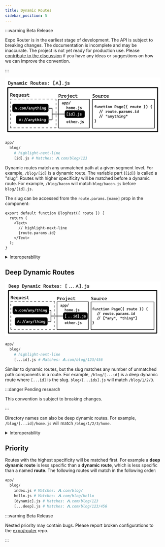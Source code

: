 ```yaml
---
title: Dynamic Routes
sidebar_position: 5
---
```


:::warning Beta Release

Expo Router is in the earliest stage of development. The API is subject to breaking changes. The documentation is incomplete and may be inaccurate. The project is not yet ready for production use. Please [contribute to the discussion](https://github.com/expo/router/discussions/1) if you have any ideas or suggestions on how we can improve the convention.

:::

![](./assets/dynamic-routes.png)

```bash title="File System"
app/
  blog/
    # highlight-next-line
    [id].js # Matches: 𝝠.com/blog/123
```

Dynamic routes match any unmatched path at a given segment level. For example, `/blog/[id]` is a dynamic route. The variable part (`[id]`) is called a "slug". Routes with higher specificity will be matched before a dynamic route. For example, `/blog/bacon` will match `blog/bacon.js` before `blog/[id].js`.

The slug can be accessed from the `route.params.[name]` prop in the component:

```tsx title=app/blog/[id].js
export default function BlogPost({ route }) {
  return (
    <Text>
      // highlight-next-line
      {route.params.id}
    </Text>
  );
}
```

<details>
  <summary>Interoperability</summary>

> By [popular demand](https://twitter.com/Baconbrix/status/1567538444246589441), the dynamic routes pattern is based on the [Next.js dynamic routes](https://nextjs.org/docs/routing/dynamic-routes) system.

There are a couple different ways to implement dynamic routes, here are some existing formats:

| Format              | Framework |
| ------------------- | --------- |
| `/blog/[id].js`     | Next.js   |
| `/blog/[id].svelte` | SvelteKit |
| `/blog/$id.js`      | Remix     |

**Related**

- [Remix](https://remix.run/docs/en/v1/routing/file-system-routing)
- [`react-router`](https://reactrouter.com/web/guides/quick-start)
- [Next.js layouts RFC, pt. 1](https://nextjs.org/blog/layouts-rfc)

</details>

## Deep Dynamic Routes

![](./assets/deep-dynamic-roots.png)

```bash title="File System"
app/
  blog/
    # highlight-next-line
    [...id].js # Matches: 𝝠.com/blog/123/456
```

Similar to dynamic routes, but the slug matches any number of unmatched path components in a route. For example, `/blog/[...id]` is a deep dynamic route where `[...id]` is the slug. `blog/[...ids].js` will match `/blog/1/2/3`.

:::danger Pending research

This convention is subject to breaking changes.

:::

Directory names can also be deep dynamic routes. For example, `/blog/[...id]/home.js` will match `/blog/1/2/3/home`.

<details>
  <summary>Interoperability</summary>

Deep dynamic routes are functionally analogous to the 'optional catch-all dynamic routes' (`[[...id]].js`) feature from Next.js but the syntax is the same as the 'required catch-all dynamic routes'. Unlike Next.js which has a separate syntax for matching everything except `/`, Expo uses the same syntax for both. If you want to match everything except index, you can add an `index.js` file that has custom handling or you could simply handle the slug differently. We also reserve the term **catch** for error handling.

The convention is also similar to splats in Remix.

</details>

## Priority

Routes with the highest specificity will be matched first. For example a **deep dynamic route** is less specific than a **dynamic route**, which is less specific than a named **route**. The following routes will match in the following order:

```bash title="File System"
app/
  blog/
    index.js # Matches: 𝝠.com/blog/
    hello.js # Matches: 𝝠.com/blog/hello
    [dynamic].js # Matches: 𝝠.com/blog/123
    [...deep].js # Matches: 𝝠.com/blog/123/456
```

:::warning Beta Release

Nested priority may contain bugs. Please report broken configurations to the [expo/router](https://github.com/expo/router/issues) repo.

:::
